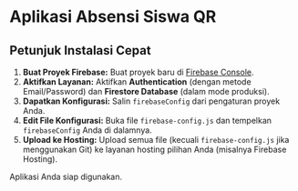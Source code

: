# Aplikasi Absensi Siswa QR

## Petunjuk Instalasi Cepat

1.  **Buat Proyek Firebase:** Buat proyek baru di [Firebase Console](https://console.firebase.google.com/).
2.  **Aktifkan Layanan:** Aktifkan **Authentication** (dengan metode Email/Password) dan **Firestore Database** (dalam mode produksi).
3.  **Dapatkan Konfigurasi:** Salin `firebaseConfig` dari pengaturan proyek Anda.
4.  **Edit File Konfigurasi:** Buka file `firebase-config.js` dan tempelkan `firebaseConfig` Anda di dalamnya.
5.  **Upload ke Hosting:** Upload semua file (kecuali `firebase-config.js` jika menggunakan Git) ke layanan hosting pilihan Anda (misalnya Firebase Hosting).

Aplikasi Anda siap digunakan.
